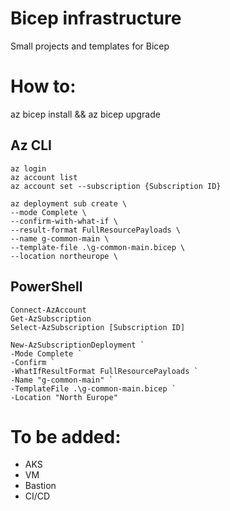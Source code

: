 # Bicep infrastructure
Small projects and templates for Bicep

# How to:
az bicep install && az bicep upgrade

## Az CLI
```
az login
az account list
az account set --subscription {Subscription ID}

az deployment sub create \
--mode Complete \
--confirm-with-what-if \
--result-format FullResourcePayloads \
--name g-common-main \
--template-file .\g-common-main.bicep \
--location northeurope \
```

## PowerShell
```
Connect-AzAccount
Get-AzSubscription
Select-AzSubscription [Subscription ID]

New-AzSubscriptionDeployment `
-Mode Complete `
-Confirm `
-WhatIfResultFormat FullResourcePayloads `
-Name "g-common-main" `
-TemplateFile .\g-common-main.bicep `
-Location "North Europe"
```

# To be added:
- AKS
- VM
- Bastion
- CI/CD
